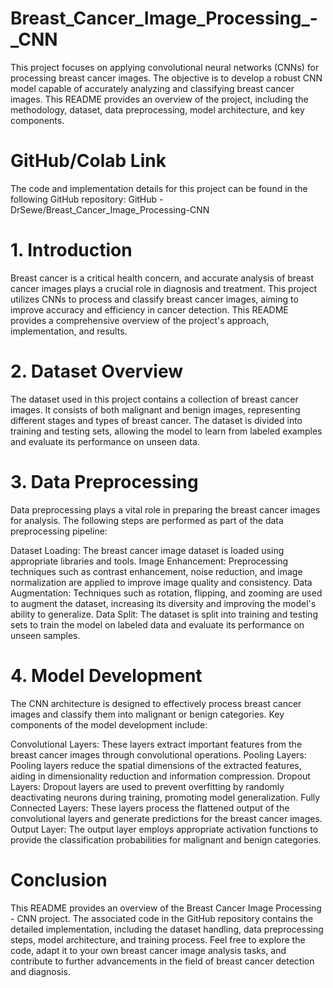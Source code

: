 # Breast_Cancer_Image_Processing_-_CNN

This project focuses on applying convolutional neural networks (CNNs) for processing breast cancer images. The objective is to develop a robust CNN model capable of accurately analyzing and classifying breast cancer images. This README provides an overview of the project, including the methodology, dataset, data preprocessing, model architecture, and key components.

# GitHub/Colab Link
The code and implementation details for this project can be found in the following GitHub repository: GitHub - DrSewe/Breast_Cancer_Image_Processing-CNN

# 1. Introduction
Breast cancer is a critical health concern, and accurate analysis of breast cancer images plays a crucial role in diagnosis and treatment. This project utilizes CNNs to process and classify breast cancer images, aiming to improve accuracy and efficiency in cancer detection. This README provides a comprehensive overview of the project's approach, implementation, and results.

# 2. Dataset Overview
The dataset used in this project contains a collection of breast cancer images. It consists of both malignant and benign images, representing different stages and types of breast cancer. The dataset is divided into training and testing sets, allowing the model to learn from labeled examples and evaluate its performance on unseen data.

# 3. Data Preprocessing
Data preprocessing plays a vital role in preparing the breast cancer images for analysis. The following steps are performed as part of the data preprocessing pipeline:

Dataset Loading: The breast cancer image dataset is loaded using appropriate libraries and tools.
Image Enhancement: Preprocessing techniques such as contrast enhancement, noise reduction, and image normalization are applied to improve image quality and consistency.
Data Augmentation: Techniques such as rotation, flipping, and zooming are used to augment the dataset, increasing its diversity and improving the model's ability to generalize.
Data Split: The dataset is split into training and testing sets to train the model on labeled data and evaluate its performance on unseen samples.

# 4. Model Development
The CNN architecture is designed to effectively process breast cancer images and classify them into malignant or benign categories. Key components of the model development include:

Convolutional Layers: These layers extract important features from the breast cancer images through convolutional operations.
Pooling Layers: Pooling layers reduce the spatial dimensions of the extracted features, aiding in dimensionality reduction and information compression.
Dropout Layers: Dropout layers are used to prevent overfitting by randomly deactivating neurons during training, promoting model generalization.
Fully Connected Layers: These layers process the flattened output of the convolutional layers and generate predictions for the breast cancer images.
Output Layer: The output layer employs appropriate activation functions to provide the classification probabilities for malignant and benign categories.

# Conclusion
This README provides an overview of the Breast Cancer Image Processing - CNN project. The associated code in the GitHub repository contains the detailed implementation, including the dataset handling, data preprocessing steps, model architecture, and training process. Feel free to explore the code, adapt it to your own breast cancer image analysis tasks, and contribute to further advancements in the field of breast cancer detection and diagnosis.
